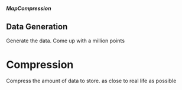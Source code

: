 ##### MapCompression ##### 
## Data Generation
Generate the data. Come up with a million points

# Compression
Compress the amount of data to store. as close to real life as possible
